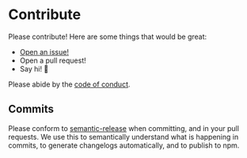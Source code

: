 # Contribute

Please contribute! Here are some things that would be great:

- [Open an issue!](https://github.com/mntnr/name-your-contributors/issues/new)
- Open a pull request!
- Say hi! 👋

Please abide by the [code of conduct](CODE_OF_CONDUCT.md).

## Commits

Please conform to [semantic-release](https://github.com/semantic-release/semantic-release) when committing, and in your pull requests. We use this to semantically understand what is happening in commits, to generate changelogs automatically, and to publish to npm.
